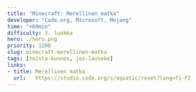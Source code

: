```yaml
---
title: "Minecraft: Merellinen matka"
developer: "Code.org, Microsoft, Mojang"
time: "+60min"
difficulty: 3. luokka
hero: ./hero.png
priority: 1200
slug: minecraft-merellinen-matka
tags: [toista-kunnes, jos-lauseke]
links:
- title: Merellinen matka
  url:   https://studio.code.org/s/aquatic/reset?lang=fi-FI
---
```

